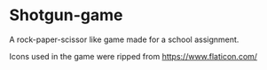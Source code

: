 # Shotgun-game
A rock-paper-scissor like game made for a school assignment.

Icons used in the game were ripped from https://www.flaticon.com/
